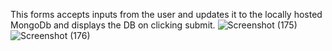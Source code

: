 This forms accepts inputs from the user and updates it to the locally hosted MongoDb and displays the DB on clicking submit.
![Screenshot (175)](https://user-images.githubusercontent.com/86518370/125582333-0e51a5dc-f622-476d-b2d2-674ebe39bcf2.png)
![Screenshot (176)](https://user-images.githubusercontent.com/86518370/125582368-ac4d61c5-85ca-4426-851e-4229d16696e3.png)
